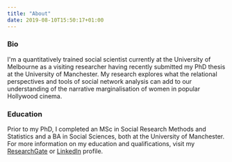 ```yaml
---
title: "About"
date: 2019-08-10T15:50:17+01:00
---
```

### Bio

I'm a quantitatively trained social scientist currently at the University of Melbourne as a visiting researcher having recently submitted my PhD thesis at the University of Manchester. My research explores what the relational perspectives and tools of social network analysis can add to our understanding of the narrative marginalisation of women in popular Hollywood cinema.

### Education

Prior to my PhD, I completed an MSc in Social Research Methods and Statistics and a BA in Social Sciences, both at the University of Manchester. For more information on my education and qualifications, visit my [ResearchGate](https://www.researchgate.net/profile/Pete_Jones6) or [LinkedIn](https://www.linkedin.com/in/pete-jones-13b955105/) profile.